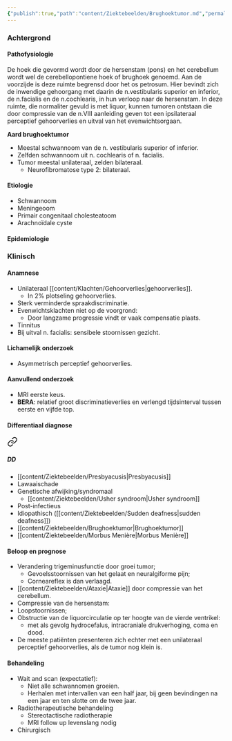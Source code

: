 ```yaml
---
{"publish":true,"path":"content/Ziektebeelden/Brughoektumor.md","permalink":"/content/ziektebeelden/brughoektumor/","title":"Brughoektumor","tags":["KNO/Hoofd-halsoncologie"]}
---
```




### Achtergrond
#### Pathofysiologie
De hoek die gevormd wordt door de hersenstam (pons) en het cerebellum wordt wel de cerebellopontiene hoek of brughoek genoemd. Aan de voorzijde is deze ruimte begrensd door het os petrosum. Hier bevindt zich de inwendige gehoorgang met daarin de n.vestibularis superior en inferior, de n.facialis en de n.cochlearis, in hun verloop naar de hersenstam. In deze ruimte, die normaliter gevuld is met liquor, kunnen tumoren ontstaan die door compressie van de n.VIII aanleiding geven tot een ipsilateraal perceptief gehoorverlies en uitval van het evenwichtsorgaan.

**Aard brughoektumor**
- Meestal schwannoom van de n. vestibularis superior of inferior.
- Zelfden schwannoom uit n. cochlearis of n. facialis.
- Tumor meestal unilateraal, zelden bilateraal.
	- Neurofibromatose type 2: bilateraal.

#### Etiologie
- Schwannoom
- Meningeoom
- Primair congenitaal cholesteatoom
- Arachnoïdale cyste

#### Epidemiologie
### Klinisch
#### Anamnese
- Unilateraal [[content/Klachten/Gehoorverlies\|gehoorverlies]].
	- In 2% plotseling gehoorverlies.
- Sterk verminderde spraakdiscriminatie.
- Evenwichtsklachten niet op de voorgrond:
	- Door langzame progressie vindt er vaak compensatie plaats.
- Tinnitus
- Bij uitval n. facialis: sensibele stoornissen gezicht.



#### Lichamelijk onderzoek
- Asymmetrisch perceptief gehoorverlies.
#### Aanvullend onderzoek
- MRI eerste keus.
- **BERA**: relatief groot discriminatieverlies en verlengd tijdsinterval tussen eerste en vijfde top.

#### Differentiaal diagnose

<div class="transclusion internal-embed is-loaded"><a class="markdown-embed-link" href="/content/klachten/gehoorverlies/#dd" aria-label="Open link"><svg xmlns="http://www.w3.org/2000/svg" width="24" height="24" viewBox="0 0 24 24" fill="none" stroke="currentColor" stroke-width="2" stroke-linecap="round" stroke-linejoin="round" class="svg-icon lucide-link"><path d="M10 13a5 5 0 0 0 7.54.54l3-3a5 5 0 0 0-7.07-7.07l-1.72 1.71"></path><path d="M14 11a5 5 0 0 0-7.54-.54l-3 3a5 5 0 0 0 7.07 7.07l1.71-1.71"></path></svg></a><div class="markdown-embed">



##### DD
- [[content/Ziektebeelden/Presbyacusis\|Presbyacusis]]
- Lawaaischade
- Genetische afwijking/syndromaal
	- [[content/Ziektebeelden/Usher syndroom\|Usher syndroom]]
- Post-infectieus
- Idiopathisch ([[content/Ziektebeelden/Sudden deafness\|sudden deafness]])
- [[content/Ziektebeelden/Brughoektumor\|Brughoektumor]]
- [[content/Ziektebeelden/Morbus Menière\|Morbus Menière]]



</div></div>

#### Beloop en prognose
- Verandering trigeminusfunctie door groei tumor;
	- Gevoelsstoornissen van het gelaat en neuralgiforme pijn;
	- Corneareflex is dan verlaagd. 
- [[content/Ziektebeelden/Ataxie\|Ataxie]] door compressie van het cerebellum. 
- Compressie van de hersenstam:
- Loopstoornissen;
- Obstructie van de liquorcirculatie op ter hoogte van de vierde ventrikel:
	- met als gevolg hydrocefalus, intracraniale drukverhoging, coma en dood. 
- De meeste patiënten presenteren zich echter met een unilateraal perceptief gehoorverlies, als de tumor nog klein is. 



#### Behandeling
- Wait and scan (expectatief):
	- Niet alle schwannomen groeien.
	- Herhalen met intervallen van een half jaar, bij geen bevindingen na een jaar en ten slotte om de twee jaar.
- Radiotherapeutische behandeling
	- Stereotactische radiotherapie
	- MRI follow up levenslang nodig
- Chirurgisch



